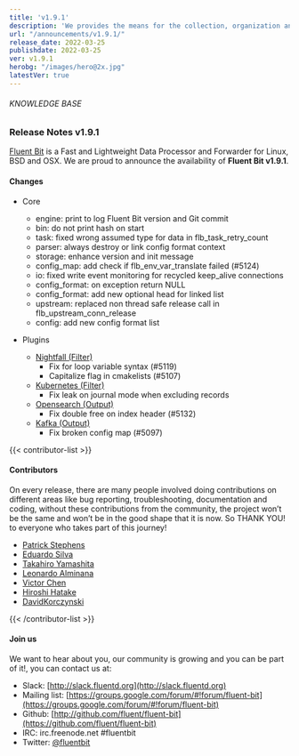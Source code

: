 ```yaml
---
title: 'v1.9.1'
description: 'We provides the means for the collection, organization and computerized retrieval of knowledgeand Lightweight Data Forwarder for Linux, BSD, macOS and Windows.'
url: "/announcements/v1.9.1/"
release_date: 2022-03-25
publishdate: 2022-03-25
ver: v1.9.1
herobg: "/images/hero@2x.jpg"
latestVer: true
---
```


###### KNOWLEDGE BASE

### Release Notes v1.9.1

[Fluent Bit](https://fluentbit.io) is a Fast and Lightweight Data Processor and Forwarder for Linux, BSD and OSX. We are proud to announce the availability of **Fluent Bit v1.9.1**.

#### Changes

 - Core
   - engine: print to log Fluent Bit version and Git commit
   - bin: do not print hash on start
   - task: fixed wrong assumed type for data in flb_task_retry_count
   - parser: always destroy or link config format context
   - storage: enhance version and init message
   - config_map: add check if flb_env_var_translate failed (#5124)
   - io: fixed write event monitoring for recycled keep_alive connections
   - config_format: on exception return NULL
   - config_format: add new optional head for linked list
   - upstream: replaced non thread safe release call in flb_upstream_conn_release
   - config: add new config format list

 - Plugins
   - [Nightfall (Filter)](https://docs.fluentbit.io/manual/pipeline/filters/nightfall/)
      - Fix for loop variable syntax (#5119)
      - Capitalize flag in cmakelists (#5107)
   - [Kubernetes (Filter)](https://docs.fluentbit.io/manual/pipeline/filters/kubernetes/)
      - Fix leak on journal mode when excluding records
   - [Opensearch (Output)](https://docs.fluentbit.io/manual/pipeline/outputs/opensearch/)
      - Fix double free on index header (#5132)
   - [Kafka (Output)](https://docs.fluentbit.io/manual/pipeline/outputs/kafka/)
      - Fix broken config map (#5097)

{{< contributor-list >}}

#### Contributors

On every release, there are many people involved doing contributions on different areas like bug reporting, troubleshooting, documentation and coding, without these contributions from the community, the project won’t be the same and won’t be in the good shape that it is now. So THANK YOU! to everyone who takes part of this journey!

- [Patrick Stephens](https://github.com/patrick-stephens)
- [Eduardo Silva](https://github.com/edsiper)
- [Takahiro Yamashita](https://github.com/nokute78)
- [Leonardo Alminana](https://github.com/leonardo-albertovich)
- [Victor Chen](https://github.com/victor88121)
- [Hiroshi Hatake](https://github.com/cosmo0920)
- [DavidKorczynski](https://github.com/DavidKorczynski)

{{< /contributor-list >}}

#### Join us

We want to hear about you, our community is growing and you can be part of it!, you can contact us at:

* Slack: [http://slack.fluentd.org](http://slack.fluentd.org)
* Mailing list: [https://groups.google.com/forum/#!forum/fluent-bit](https://groups.google.com/forum/#!forum/fluent-bit)
* Github: [http://github.com/fluent/fluent-bit](https://github.com/fluent/fluent-bit)
* IRC: irc.freenode.net #fluentbit
* Twitter: [@fluentbit](https://twitter.com/fluentbit)
